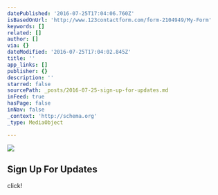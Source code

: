 ```yaml
---
datePublished: '2016-07-25T17:04:06.760Z'
isBasedOnUrl: 'http://www.123contactform.com/form-2104949/My-Form'
keywords: []
related: []
author: []
via: {}
dateModified: '2016-07-25T17:04:02.845Z'
title: ''
app_links: []
publisher: {}
description: ''
starred: false
sourcePath: _posts/2016-07-25-sign-up-for-updates.md
inFeed: true
hasPage: false
inNav: false
_context: 'http://schema.org'
_type: MediaObject

---
```

![](https://the-grid-user-content.s3-us-west-2.amazonaws.com/f1eb4436-0007-4c1d-bdc9-bce4ce8eac3f.jpg)

<article style=""><h1>Sign Up For Updates</h1><p>click!</p></article>